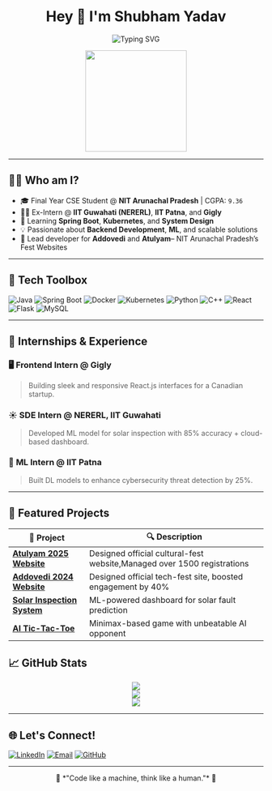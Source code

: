 <!-- GitHub Profile README for Shubhamrao960 -->

<h1 align="center">Hey 👋 I'm Shubham Yadav</h1>
<p align="center">
  <img src="https://readme-typing-svg.demolab.com?font=Fira+Code&duration=3000&pause=1000&color=3BB2F6&center=true&vCenter=true&width=435&lines=Software+Developer+%F0%9F%92%BB;Spring+Boot+%26+Java+Enthusiast;Web+Wizard+%F0%9F%8C%8E;ML+Engineer+in+Training+%F0%9F%A7%A0;Open+Source+Lover+%E2%9D%A4%EF%B8%8F" alt="Typing SVG" />
</p>

<p align="center">
  <img src="https://media.giphy.com/media/26tn33aiTi1jkl6H6/giphy.gif" width="200"/>
</p>

---

## 🧑‍💻 Who am I?

- 🎓 Final Year CSE Student @ **NIT Arunachal Pradesh** | CGPA: `9.36`
- 👨‍💻 Ex-Intern @ **IIT Guwahati (NERERL)**, **IIT Patna**, and **Gigly**
- 🧠 Learning **Spring Boot**, **Kubernetes**, and **System Design**
- 💡 Passionate about **Backend Development**, **ML**, and scalable solutions
- 🎯 Lead developer for **Addovedi** and **Atulyam**– NIT Arunachal Pradesh’s Fest Websites  

---

## 🚀 Tech Toolbox

![Java](https://img.shields.io/badge/Java-%23ED8B00.svg?style=for-the-badge&logo=java&logoColor=white)
![Spring Boot](https://img.shields.io/badge/SpringBoot-6DB33F.svg?style=for-the-badge&logo=springboot&logoColor=white)
![Docker](https://img.shields.io/badge/Docker-2496ED.svg?style=for-the-badge&logo=docker&logoColor=white)
![Kubernetes](https://img.shields.io/badge/Kubernetes-326CE5.svg?style=for-the-badge&logo=kubernetes&logoColor=white)
![Python](https://img.shields.io/badge/Python-3776AB.svg?style=for-the-badge&logo=python&logoColor=white)
![C++](https://img.shields.io/badge/C%2B%2B-00599C.svg?style=for-the-badge&logo=c%2B%2B&logoColor=white)
![React](https://img.shields.io/badge/React-20232A.svg?style=for-the-badge&logo=react&logoColor=61DAFB)
![Flask](https://img.shields.io/badge/Flask-black?style=for-the-badge&logo=flask)
![MySQL](https://img.shields.io/badge/MySQL-00758F.svg?style=for-the-badge&logo=mysql&logoColor=white)

---

## 💼 Internships & Experience

### 🖥️ **Frontend Intern @ Gigly**
> Building sleek and responsive React.js interfaces for a Canadian startup.

### ☀️ **SDE Intern @ NERERL, IIT Guwahati**
> Developed ML model for solar inspection with 85% accuracy + cloud-based dashboard.

### 🔐 **ML Intern @ IIT Patna**
> Built DL models to enhance cybersecurity threat detection by 25%.

---

## 📌 Featured Projects

| 🌟 Project | 🔍 Description |
|-----------|----------------|
| [**Atulyam 2025 Website**](https://atulyam2025.vercel.app/) | Designed official cultural-fest website,Managed over 1500 registrations |
| [**Addovedi 2024 Website**](https://addovedi2024.netlify.app) | Designed official tech-fest site, boosted engagement by 40% |
| [**Solar Inspection System**](https://delightful-liger-b8135b.netlify.app) | ML-powered dashboard for solar fault prediction |
| [**AI Tic-Tac-Toe**](https://github.com/Shubhamrao960/TicTacToe-Game) | Minimax-based game with unbeatable AI opponent |


## 📈 GitHub Stats

<p align="center">
  <img src="https://github-readme-stats.vercel.app/api?username=Shubhamrao960&show_icons=true&theme=tokyonight&hide_border=true" />
  <br/>
  <img src="https://github-readme-streak-stats.herokuapp.com/?user=Shubhamrao960&theme=tokyonight&hide_border=true" />
  <br/>
  <img src="https://github-readme-stats.vercel.app/api/top-langs/?username=Shubhamrao960&layout=compact&theme=tokyonight&hide_border=true" />
</p>

---

## 🌐 Let's Connect!

[![LinkedIn](https://img.shields.io/badge/-Shubham%20Yadav-blue?style=flat-square&logo=Linkedin&logoColor=white&link=https://www.linkedin.com/in/shubydv05/)](https://www.linkedin.com/in/shubydv05/)
[![Email](https://img.shields.io/badge/-shubhamyadav907906@gmail.com-c14438?style=flat-square&logo=Gmail&logoColor=white)](mailto:shubhamyadav907906@gmail.com)
[![GitHub](https://img.shields.io/github/followers/Shubhamrao960?label=Follow&style=social)](https://github.com/Shubhamrao960)

---

<p align="center">🚀 *"Code like a machine, think like a human."* 🚀</p>
